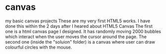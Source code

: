 # canvas
my basic canvas projects
These are my very first HTML5 works.
I have done this within the 2 days after I heared about HTML5 Canvas
The first one is a html canvas page I designed.
It has randomly moving 2000 bubbles which interact when the user moves the cursor around the page.
The second one (inside the "soluion" folder) is a canvas where user can draw colourful circles with the mouse.
